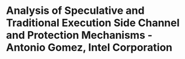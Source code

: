 # Analysis of Speculative and Traditional Execution Side Channel and Protection Mechanisms - Antonio Gomez, Intel Corporation

